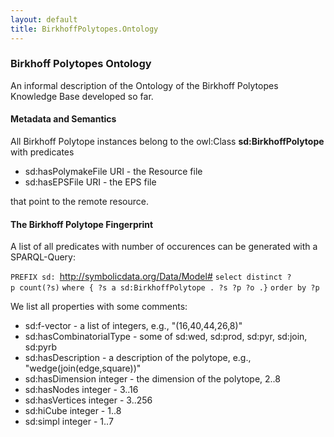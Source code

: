 ```yaml
---
layout: default
title: BirkhoffPolytopes.Ontology
---
```


### Birkhoff Polytopes Ontology

An informal description of the Ontology of the Birkhoff Polytopes Knowledge Base developed so far.

#### Metadata and Semantics

All Birkhoff Polytope instances belong to the owl:Class **sd:BirkhoffPolytope** with predicates

-   sd:hasPolymakeFile URI - the Resource file
-   sd:hasEPSFile URI - the EPS file

that point to the remote resource.

#### The Birkhoff Polytope Fingerprint

A list of all predicates with number of occurences can be generated with a SPARQL-Query:

`PREFIX sd: `<http://symbolicdata.org/Data/Model#>
`select distinct ?p count(?s)`
`where { ?s a sd:BirkhoffPolytope . ?s ?p ?o .}`
`order by ?p`

We list all properties with some comments:

-   sd:f-vector - a list of integers, e.g., "(16,40,44,26,8)"
-   sd:hasCombinatorialType - some of sd:wed, sd:prod, sd:pyr, sd:join, sd:pyrb
-   sd:hasDescription - a description of the polytope, e.g., "wedge(join(edge,square))"
-   sd:hasDimension integer - the dimension of the polytope, 2..8
-   sd:hasNodes integer - 3..16
-   sd:hasVertices integer - 3..256
-   sd:hiCube integer - 1..8
-   sd:simpl integer - 1..7

